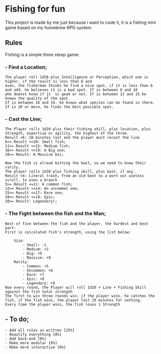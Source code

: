# Fishing for fun

This project is made by me just because i want to code it, it is a fishing mini game based on my homebrew RPG system.

## Rules

Fishing is a simple three steep game:

### - Find a Location;

    The player roll 1d20 plus Intelligence or Perception, which one is higher, if the result is less than 6 and
    even, the fisherman thinks he find a nice spot, if it is less than 6 and odd, he believes it is a bad spot. If is between 6 and 10
    whe doenst know if it  is good or not. If is between 11 and 15 he knows the quality of the spot.
    If is between 16 and 19, he knows what species can be found in there.
    If is 20 or more, he finds the best possible spot.

### - Cast the Line;

    The Player rolls 1d20 plus their fishing skill, plus location, plus Strength, expertise or agility, the highest of the three.
    Result <6: 20 minutes lost and the player must recast the line
    6>= Result <=10: Small fish;
    11>= Result <=15: Medium fish;
    16>= Result <=19: A Big one;
    20>= Result: A Massive boi;

    Now the fish is alread bitting the bait, so we need to know their rarity.
    The player rolls 1d20 plus fishing skill, plus bait, if any.
    Result <4: Literal trash, from an old boot to a worn out useless scroll, to even a branch
    5>= Result <=11: A common fish;
    12>= Result <=14: An uncommon one;
    15>= Result <=17: Rare one;
    18>= Result <=19: Epic;
    20>= Result: Legendary!;

### - The Fight between the fish and the Man;

    Best of five between the fish and the player, the hardest and best part:
    First is calculated fish's strength, using the list below:

        Size:
            - Small: -1
            - Medium: +2
            - Big: +5
            - Massive: +8
        Rarity:
            - Common: +5
            - Uncommon: +6
            - Rare: +7
            - Epic: +8
            - Legendary: +9
    Now every round, the Player will roll 1d20 + Line + Fishing Skill against the fish total strength
    The first to win three rounds win, if the player wins, he catches the fish, if the fish wins, the player lost 20 minutes for nothing.
    Every time the player wins, the fish loses 1 Strength

## - To do;

    - Add all rules as written [25%]
    - Beautify everything [0%]
    - Add back-end [0%]
    - Make more modular [0%]
    - Make more interactive [0%]
